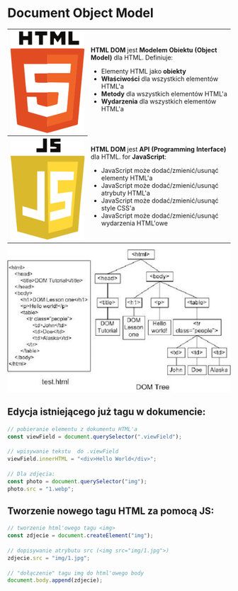 # Document Object Model
<table>
  <tr>
    <th>
      <img src="../images/html5_logo.svg" alt="HTML logo">
    </th>
    <td>
      <b>HTML DOM</b> jest <b>Modelem Obiektu (Object Model) </b> dla HTML. Definiuje:
      <ul>
        <li>Elementy HTML jako <b>obiekty</b></li>
        <li><b>Właściwości</b> dla wszystkich elementów HTML'a</li>
        <li><b>Metody</b> dla wszystkich elementów HTML'a</li>
        <li><b>Wydarzenia</b> dla wszystkich elementów HTML'a</li>
      </ul>
    </td>
  </td>
  <tr>
    <th>
      <img src="../images/js_logo.svg" alt="JavaScript loogo">
    </th>
    <td>
      <b>HTML DOM</b> jest <b> API (Programming Interface)</b> dla HTML. for <b>JavaScript</b>:
      <ul>
        <li>JavaScript może dodać/zmienić/usunąć elementy HTML'a</li>
        <li>JavaScript może dodać/zmienić/usunąć atrybuty HTML'a</li>
        <li>JavaScript może dodać/zmienić/usunąć style CSS'a</li>
        <li>JavaScript może dodać/zmienić/usunąć wydarzenia HTML'owe</li>
      </ul>
    </td>
  </td>
</table>




![dom tree](../images/dom_tree.png)
## Edycja istniejącego już tagu w dokumencie:
```js
// pobieranie elementu z dokumentu HTML'a
const viewField = document.querySelector(".viewField");

// wpisywanie tekstu  do .viewField 
viewField.innerHTML = "<div>Hello World</div>";

// Dla zdjęcia:
const photo = document.querySelector("img");
photo.src = "1.webp";
```
## Tworzenie nowego tagu HTML za pomocą JS:
```js
// tworzenie html'owego tagu <img>
const zdjecie = document.createElement("img");

// dopisywanie atrybutu src (<img src="img/1.jpg">)
zdjecie.src = "img/1.jpg";

// "dołączenie" tagu img do html'owego body
document.body.append(zdjecie);
```
